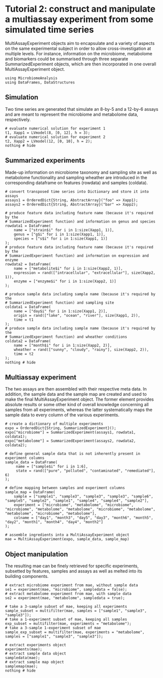 # Tutorial 2: construct and manipulate a multiassay experiment from some simulated time series

MultiAssayExperiment objects aim to encapsulate and a variety of aspects on the same experimental subject in order to allow cross-investigation at multiple levels. For instance, information on the microbiome, metabolome and biomarkers could be summarised through three separate SummarizedExperiment objects, which are then incorporated in one overall MultiAssayExperiment object.

```@setup mae1
using MicrobiomeAnalysis
using DataFrames, DataStructures
```

## Simulation

Two time series are generated that simulate an 8-by-5 and a 12-by-6 assays and are meant to represent the microbiome and metabolome data, respectively.

```@example mae1
# evaluate numerical solution for experiment 1
t1, Xapp1 = LVmodel(8, [0, 12], h = 3);
# evaluate numerical solution for experiment 2
t2, Xapp2 = LVmodel(12, [0, 10], h = 2);
nothing # hide
```

## Summarized experiments

Made-up information on microbiome taxonomy and sampling site as well as metabolome functionality and sampling wheather are introduced in the corresponding dataframe on features (rowdata) and samples (coldata).

```@example mae1
# convert transposed time series into Dictionary and store it into assays
assays1 = OrderedDict{String, AbstractArray}("foo" => Xapp1);
assays2 = OrderedDict{String, AbstractArray}("bar" => Xapp2);

# produce feature data including feature name (because it's required by the
# SummarizedExperiment function) and information on genus and species
rowdata1 = DataFrame(
    name = ["strain$i" for i in 1:size(Xapp1, 1)],
    genus = ["g$i" for i in 1:size(Xapp1, 1)],
    species = ["s$i" for i in 1:size(Xapp1, 1)]
);
# produce feature data including feature name (because it's required by the
# SummarizedExperiment function) and information on expression and enzyme
rowdata2 = DataFrame(
    name = ["metabolite$i" for i in 1:size(Xapp2, 1)],
    expression = rand(["intracellular", "extracellular"], size(Xapp2, 1)),
    enzyme = ["enzyme$i" for i in 1:size(Xapp2, 1)]
);

# produce sample data including sample name (because it's required by the
# SummarizedExperiment function) and sampling site
coldata1 = DataFrame(
    name = ["day$i" for i in 1:size(Xapp1, 2)],
    origin = rand(["lake", "ocean", "river"], size(Xapp1, 2)),
    time = t1
);
# produce sample data including sample name (because it's required by the
# SummarizedExperiment function) and wheather conditions
coldata2 = DataFrame(
    name = ["month$i" for i in 1:size(Xapp2, 2)],
    wheather = rand(["sunny", "cloudy", "rainy"], size(Xapp2, 2)),
    time = t2
);
nothing # hide
```

## Multiassay experiment

The two assays are then assembled with their respective meta data. In addition, the sample data and the sample map are created and used to make the final MultiAssayExperiment object. The former element provides absolute results or some other kind of overall knowledge concerning all samples from all experiments, whereas the latter systematically maps the sample data to every column of the various experiments.

```@example mae1
# create a dictionary of multiple experiments
expo = OrderedDict{String, SummarizedExperiment}();
expo["microbiome"] = SummarizedExperiment(assays1, rowdata1, coldata1);
expo["metabolome"] = SummarizedExperiment(assays2, rowdata2, coldata2);

# define general sample data that is not inherently present in experiment columns
sample_data = DataFrame(
     name = ["sample$i" for i in 1:6],
     state = rand(["pure", "polluted", "contaminated", "remediated"], 6)
);

# define mapping between samples and experiment columns
sample_map = DataFrame(
    sample = ["sample1", "sample3", "sample3", "sample3", "sample6", "sample5", "sample2", "sample1", "sample4", "sample4", "sample2"],
    experiment = ["microbiome", "metabolome", "microbiome", "microbiome", "metabolome", "metabolome", "microbiome", "metabolome", "metabolome", "microbiome", "metabolome"],
    colname = ["day1", "month3", "day5", "day3", "month6", "month5", "day2", "month1", "month4", "day4", "month2"]
);

# assemble ingredients into a MultiAssayExperiment object
mae = MultiAssayExperiment(expo, sample_data, sample_map)
```

## Object manipulation

The resulting mae can be finely retrieved for specific experiments, subsetted by features, samples and assays as well as melted into its building components.

```@example mae1
# extract microbiome experiment from mae, without sample data
se1 = experiment(mae, "microbiome", sampledata = false);
# extract metabolome experiment from mae, with sample data
se2 = experiment(mae, "metabolome", sampledata = true);

# take a 3-sample subset of mae, keeping all experiments
sample_subset = multifilter(mae, samples = ["sample1", "sample3", "sample3"]);
# take a 1-experiment subset of mae, keeping all samples
exp_subset = multifilter(mae, experiments = "metabolome");
# take a 3-sample 1-experiment subset of mae
sample_exp_subset = multifilter(mae, experiments = "metabolome", samples = ["sample1", "sample3", "sample3"]);

# extract experiments object
experiments(mae);
# extract sample data object
sampledata(mae);
# extract sample map object
samplemap(mae);
nothing # hide
```
